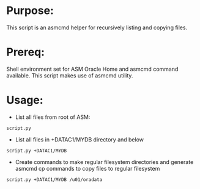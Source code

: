 # Purpose: 
This script is an asmcmd helper for recursively listing and copying files. 

# Prereq: 
Shell environment set for ASM Oracle Home and asmcmd command available. This script makes use of asmcmd utility. 

# Usage: 
* List all files from root of ASM: 
```
script.py
```
* List all files in +DATAC1/MYDB directory and below
```
script.py +DATAC1/MYDB
```
* Create commands to make regular filesystem directories and generate asmcmd cp commands to copy files to regular filesystem
```
script.py +DATAC1/MYDB /u01/oradata
```
